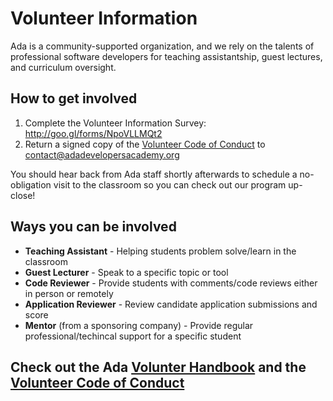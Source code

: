 # Volunteer Information
Ada is a community-supported organization, and we rely on the talents of professional software developers for teaching assistantship, guest lectures, and curriculum oversight.

## How to get involved
1. Complete the Volunteer Information Survey: http://goo.gl/forms/NpoVLLMQt2
2. Return a signed copy of the [Volunteer Code of Conduct](https://docs.google.com/document/d/1LCGKZXhtCMCxpc4y_jfNOq3RDHA3tet29qqunVg7z6k/edit?usp=sharing) to contact@adadevelopersacademy.org

You should hear back from Ada staff shortly afterwards to schedule a no-obligation visit to the classroom so you can check out our program up-close!

## Ways you can be involved
- **Teaching Assistant** - Helping students problem solve/learn in the classroom
- **Guest Lecturer** - Speak to a specific topic or tool
- **Code Reviewer** - Provide students with comments/code reviews either in person or remotely
- **Application Reviewer** - Review candidate application submissions and score
- **Mentor** (from a sponsoring company) - Provide regular professional/techincal support for a specific student

## Check out the Ada [Volunter Handbook](volunteer-handbook.pdf) and the [Volunteer Code of Conduct](volunteer-coc.pdf)
